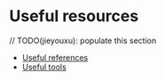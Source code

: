 # Useful resources

// TODO(jieyouxu): populate this section

- [Useful references](./references.md)
- [Useful tools](./tools/index.md)
